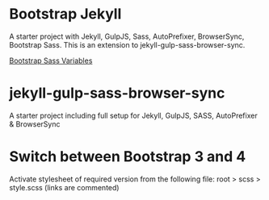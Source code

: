 Bootstrap Jekyll
=============================

A starter project with Jekyll, GulpJS, Sass, AutoPrefixer, BrowserSync, Bootstrap Sass. This is an extension to
jekyll-gulp-sass-browser-sync.

[Bootstrap Sass Variables](https://github.com/twbs/bootstrap-sass/blob/master/assets/stylesheets/bootstrap/_variables.scss)


jekyll-gulp-sass-browser-sync
=============================

A starter project including full setup for Jekyll, GulpJS, SASS, AutoPrefixer &amp; BrowserSync


Switch between Bootstrap 3 and 4
================================
Activate stylesheet of required version from the following file:
root > scss > style.scss
(links are commented)
